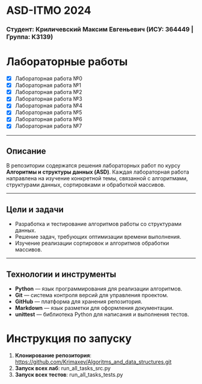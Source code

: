 # ASD-ITMO 2024

### Студент: Криличевский Максим Евгеньевич (ИСУ: 364449 | Группа: К3139)

# Лабораторные работы

- [x] Лабораторная работа №0
- [x] Лабораторная работа №1
- [x] Лабораторная работа №2
- [x] Лабораторная работа №3
- [x] Лабораторная работа №4
- [x] Лабораторная работа №5
- [x] Лабораторная работа №6
- [x] Лабораторная работа №7

---

## Описание

В репозитории содержатся решения лабораторных работ по курсу **Алгоритмы и структуры данных (ASD)**. Каждая лабораторная работа направлена на изучение конкретной темы, связанной с алгоритмами, структурами данных, сортировками и обработкой массивов.

---

## Цели и задачи

- Разработка и тестирование алгоритмов работы со структурами данных.
- Решение задач, требующих оптимизации времени выполнения.
- Изучение реализации сортировок и алгоритмов обработки массивов.

---

## Технологии и инструменты

- **Python** — язык программирования для реализации алгоритмов.
- **Git** — система контроля версий для управления проектом.
- **GitHub** — платформа для хранения репозитория.
- **Markdown** — язык разметки для оформления документации.
- **unittest** — библиотека Python для написания и выполнения тестов.

# Инструкция по запуску

1. **Клонирование репозитория**: https://github.com/Krimaxev/Algoritms_and_data_structures.git
2.  **Запуск всех лаб**: run_all_tasks_src.py
3. **Запуск всех тестов**: run_all_tasks_tests.py

